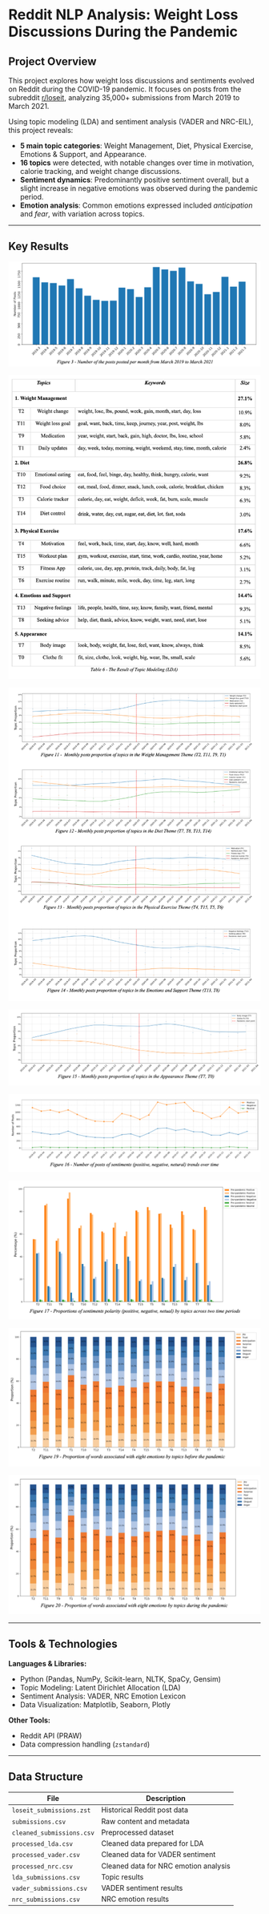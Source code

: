 # Reddit NLP Analysis: Weight Loss Discussions During the Pandemic

## Project Overview

This project explores how weight loss discussions and sentiments evolved on Reddit during the COVID-19 pandemic. It focuses on posts from the subreddit [r/loseit](https://www.reddit.com/r/loseit), analyzing 35,000+ submissions from March 2019 to March 2021.

Using topic modeling (LDA) and sentiment analysis (VADER and NRC-EIL), this project reveals:

- **5 main topic categories**: Weight Management, Diet, Physical Exercise, Emotions & Support, and Appearance.
- **16 topics** were detected, with notable changes over time in motivation, calorie tracking, and weight change discussions.
- **Sentiment dynamics**: Predominantly positive sentiment overall, but a slight increase in negative emotions was observed during the pandemic period.
- **Emotion analysis**: Common emotions expressed included *anticipation* and *fear*, with variation across topics.

---

## Key Results

![Monthly Post Count](images/Number%20of%20the%20posts%20posted%20per%20month%20from%20March%202019%20to%20March%202021.png)

![LDA Topic Modeling Result](images/The%20Result%20of%20Topic%20Modeling%20(LDA).png)

![Monthly Topic Proportion of topics in the Themes (a)](images/Monthly%20posts%20proportion%20of%20topics%20in%20the%20Themes%20%28a%29.png)

![Monthly posts proportion of topics in the Themes (b)](images/Monthly%20posts%20proportion%20of%20topics%20in%20the%20Themes%20%28b%29.png)

![Number of posts of sentiments (positive, negative, netural) trends over time](images/Number%20of%20posts%20of%20sentiments%20%28positive%2C%20negative%2C%20netural%29%20trends%20over%20time.png)

![Proportions of sentiments polarity (positive, negative, netual) by topics across two time periods](images/Proportions%20of%20sentiments%20polarity%20%28positive%2C%20negative%2C%20netual%29%20by%20topics%20across%20two%20time%20periods.png)

![Proportion of words associated with eight emotions by topics before the pandemic](images/Proportion%20of%20words%20associated%20with%20eight%20emotions%20by%20topics%20before%20the%20pandemic.png)

![Proportion of words associated with eight emotions by topics before the pandemic](images/Proportion%20of%20words%20associated%20with%20eight%20emotions%20by%20topics%20during%20the%20pandemic.png)

---

## Tools & Technologies

**Languages & Libraries:**

- Python (Pandas, NumPy, Scikit-learn, NLTK, SpaCy, Gensim)
- Topic Modeling: Latent Dirichlet Allocation (LDA)
- Sentiment Analysis: VADER, NRC Emotion Lexicon
- Data Visualization: Matplotlib, Seaborn, Plotly

**Other Tools:**
- Reddit API (PRAW)
- Data compression handling (`zstandard`)

---

## Data Structure

| File | Description |
|------|-------------|
| `loseit_submissions.zst` | Historical Reddit post data |
| `submissions.csv` | Raw content and metadata |
| `cleaned_submissions.csv` | Preprocessed dataset |
| `processed_lda.csv` | Cleaned data prepared for LDA |
| `processed_vader.csv` | Cleaned data for VADER sentiment |
| `processed_nrc.csv` | Cleaned data for NRC emotion analysis |
| `lda_submissions.csv` | Topic results |
| `vader_submissions.csv` | VADER sentiment results |
| `nrc_submissions.csv` | NRC emotion results |

